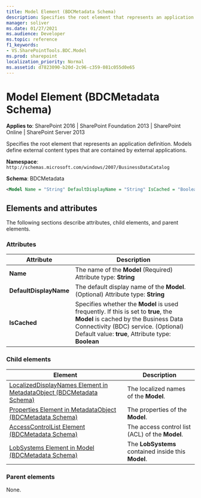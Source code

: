 ```yaml
---
title: Model Element (BDCMetadata Schema)
description: Specifies the root element that represents an application definition. Models define external content types that are contained by external applications.
manager: soliver
ms.date: 01/27/2021
ms.audience: Developer
ms.topic: reference
f1_keywords:
- VS.SharePointTools.BDC.Model
ms.prod: sharepoint
localization_priority: Normal
ms.assetid: d7823090-b20d-2c96-c359-081c055d0e65
---
```

# Model Element (BDCMetadata Schema)

**Applies to**: SharePoint 2016 | SharePoint Foundation 2013 | SharePoint Online | SharePoint Server 2013

Specifies the root element that represents an application definition. Models define external content types that are contained by external applications.

**Namespace**: `http://schemas.microsoft.com/windows/2007/BusinessDataCatalog`

**Schema**: BDCMetadata

```XML
<Model Name = "String" DefaultDisplayName = "String" IsCached = "Boolean"> </Model>
```

## Elements and attributes

The following sections describe attributes, child elements, and parent elements.

### Attributes

|       Attribute        |                                                                                                       Description                                                                                                        |
| ---------------------- | ------------------------------------------------------------------------------------------------------------------------------------------------------------------------------------------------------------------------ |
| **Name**               | The name of the **Model** (Required) Attribute type: **String**                                                                                                                                                          |
| **DefaultDisplayName** | The default display name of the **Model**. (Optional) Attribute type: **String**                                                                                                                                         |
| **IsCached**           | Specifies whether the **Model** is used frequently. If this is set to **true**, the **Model** is cached by the Business Data Connectivity (BDC) service. (Optional) Default value: **true**, Attribute type: **Boolean** |

### Child elements

|                                                                    Element                                                                    |                     Description                     |
| --------------------------------------------------------------------------------------------------------------------------------------------- | --------------------------------------------------- |
| [LocalizedDisplayNames Element in MetadataObject (BDCMetadata Schema)](localizeddisplaynames-element-in-metadataobject-bdcmetadata-schema.md) | The localized names of the **Model**.               |
| [Properties Element in MetadataObject (BDCMetadata Schema)](properties-element-in-metadataobject-bdcmetadata-schema.md)                       | The properties of the **Model**.                    |
| [AccessControlList Element (BDCMetadata Schema)](accesscontrollist-element-bdcmetadata-schema.md)                                             | The access control list (ACL) of the **Model**.     |
| [LobSystems Element in Model (BDCMetadata Schema)](lobsystems-element-in-model-bdcmetadata-schema.md)                                         | The **LobSystems** contained inside this **Model**. |

### Parent elements

None.
